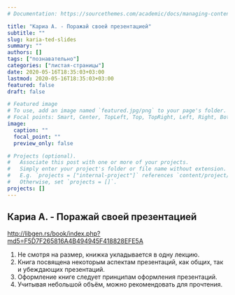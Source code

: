 ```yaml
---
# Documentation: https://sourcethemes.com/academic/docs/managing-content/

title: "Кариа А. - Поражай своей презентацией"
subtitle: ""
slug: karia-ted-slides
summary: ""
authors: []
tags: ["познавательно"]
categories: ["листая-страницы"]
date: 2020-05-16T18:35:03+03:00
lastmod: 2020-05-16T18:35:03+03:00
featured: false
draft: false

# Featured image
# To use, add an image named `featured.jpg/png` to your page's folder.
# Focal points: Smart, Center, TopLeft, Top, TopRight, Left, Right, BottomLeft, Bottom, BottomRight.
image:
  caption: ""
  focal_point: ""
  preview_only: false

# Projects (optional).
#   Associate this post with one or more of your projects.
#   Simply enter your project's folder or file name without extension.
#   E.g. `projects = ["internal-project"]` references `content/project/deep-learning/index.md`.
#   Otherwise, set `projects = []`.
projects: []
---
```


## Кариа А. - Поражай своей презентацией

<http://libgen.rs/book/index.php?md5=F5D7F265816A4B494945F418828EFE5A>

<!--more-->
  
1. Не смотря на размер, книжка укладывается в одну лекцию.
2. Книга посвящена некоторым аспектам презентаций, как общих, так и убеждающих презентаций.
3. Оформление книге следует принципам оформления презентаций.
4. Учитывая небольшой объём, можно рекомендовать для прочтения.
